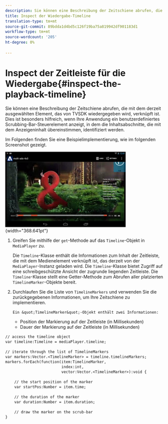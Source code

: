 ```yaml
---
description: Sie können eine Beschreibung der Zeitschiene abrufen, die mit dem derzeit ausgewählten Element, das von TVSDK wiedergegeben wird, verknüpft ist. Dies ist besonders hilfreich, wenn Ihre Anwendung ein benutzerdefiniertes Scrubbing-Bar-Steuerelement anzeigt, in dem die Inhaltsabschnitte, die mit dem Anzeigeninhalt übereinstimmen, identifiziert werden.
title: Inspect der Wiedergabe-Timeline
translation-type: tm+mt
source-git-commit: 89bdda1d4bd5c126f19ba75a819942df901183d1
workflow-type: tm+mt
source-wordcount: '205'
ht-degree: 0%

---
```



# Inspect der Zeitleiste für die Wiedergabe{#inspect-the-playback-timeline}

Sie können eine Beschreibung der Zeitschiene abrufen, die mit dem derzeit ausgewählten Element, das von TVSDK wiedergegeben wird, verknüpft ist. Dies ist besonders hilfreich, wenn Ihre Anwendung ein benutzerdefiniertes Scrubbing-Bar-Steuerelement anzeigt, in dem die Inhaltsabschnitte, die mit dem Anzeigeninhalt übereinstimmen, identifiziert werden.

Im Folgenden finden Sie eine Beispielimplementierung, wie im folgenden Screenshot gezeigt.
<!--<a id="fig_6D9FB3764F3947A38B8E7726187BD461"></a>-->

![](assets/inspect-playback.jpg){width=&quot;368.641pt&quot;}

1. Greifen Sie mithilfe der `get`-Methode auf das `Timeline`-Objekt in `MediaPlayer` zu.

   Die `Timeline`-Klasse enthält die Informationen zum Inhalt der Zeitleiste, die mit dem Medienelement verknüpft ist, das derzeit von der `MediaPlayer`-Instanz geladen wird. Die `Timeline`-Klasse bietet Zugriff auf eine schreibgeschützte Ansicht der zugrunde liegenden Zeitleiste. Die `Timeline`-Klasse stellt eine Getter-Methode zum Abrufen aller platzierten `TimelineMarker`-Objekte bereit.

1. Durchlaufen Sie die Liste von `TimelineMarkers` und verwenden Sie die zurückgegebenen Informationen, um Ihre Zeitschiene zu implementieren.

       Ein &quot;TimelineMarker&quot;-Objekt enthält zwei Informationen:
   
   * Position der Markierung auf der Zeitleiste (in Millisekunden)
   * Dauer der Markierung auf der Zeitleiste (in Millisekunden)

<!--<a id="example_BA936629E82B4082A2E2C548E3FC3357"></a>-->

```
// access the timeline object 
var timeline:Timeline = mediaPlayer.timeline; 
 
// iterate through the list of TimelineMarkers 
var markers:Vector.<TimelineMarker> = timeline.timelineMarkers; 
markers.forEach(function(item:TimelineMarker,  
                         index:int,  
                         vector:Vector.<TimelineMarker>):void { 
    
    // the start position of the marker 
    var startPos:Number = item.time; 
 
    // the duration of the marker 
    var duration:Number = item.duration; 
 
    // draw the marker on the scrub-bar 
}
```

